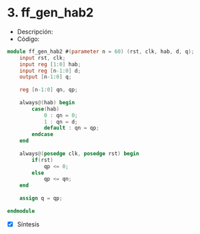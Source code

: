 # 3. ff_gen_hab2

- Descripción:
- Código:

```verilog
module ff_gen_hab2 #(parameter n = 60) (rst, clk, hab, d, q);
	input rst, clk;
	input reg [1:0] hab;
	input reg [n-1:0] d;
	output [n-1:0] q;
	
	reg [n-1:0] qn, qp;
	
	always@(hab) begin
		case(hab)
			0 : qn = 0; 
			1 : qn = d; 
			default : qn = qp;
		endcase
	end
	
	always@(posedge clk, posedge rst) begin
		if(rst)
			qp <= 0;
		else
			qp <= qn;	
	end
	
	assign q = qp;
		
endmodule
```



- [x] Síntesis
